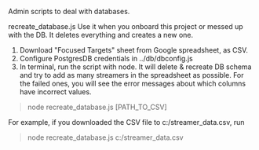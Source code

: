 
Admin scripts to deal with databases.

recreate_database.js
Use it when you onboard this project or messed up with the DB.
It deletes everything and creates a new one.

1. Download "Focused Targets" sheet from Google spreadsheet, as CSV.
2. Configure PostgresDB credentials in ../db/dbconfig.js
3. In terminal, run the script with node. It will delete & recreate DB schema and try to add as many streamers in the spreadsheet as possible. For the failed ones, you will see the error messages about which columns have incorrect values.
> node recreate_database.js [PATH_TO_CSV]

For example, if you downloaded the CSV file to c:/streamer_data.csv, run 
> node recreate_database.js c:/streamer_data.csv